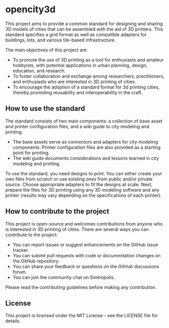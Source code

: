 # opencity3d

This project aims to provide a common standard for designing and sharing 3D models of cities that can be assembled with the aid of 3D printers. This standard specifies a grid format as well as compatible adapters for buildings, lots, and various tile-based infrastructure.

The main objectives of this project are:

- To promote the use of 3D printing as a tool for enthusiasts and amateur hobbyists, with potential applications in urban planning, design, education, and research.
- To foster collaboration and exchange among researchers, practitioners, and enthusiasts who are interested in 3D printing of cities.
- To encourage the adoption of a standard format for 3d printing cities, thereby promoting reusability and interoperability in the craft.

## How to use the standard

The standard consists of two main components: a collection of base asset and printer configuration files, and a wiki guide to city modeling and printing.

- The base assets serve as connectors and adapters for city modeling components. Printer configuration files are also provided as a starting point for printing.
- The wiki guide documents considerations and lessons learned in city modeling and printing.

To use the standard, you need designs to print. You can either create your own files from scratch or use existing ones from public and/or private source. Choose appropriate adapters to fit the designs at scale. Next, prepare the files for 3D printing using any 3D modeling software and any printer (results may vary depending on the specifications of each printer).

## How to contribute to the project

This project is open-source and welcomes contributions from anyone who is interested in 3D printing of cities. There are several ways you can contribute to the project:

- You can report issues or suggest enhancements on the GitHub issue tracker.
- You can submit pull requests with code or documentation changes on the GitHub repository.
- You can share your feedback or questions on the GitHub discussions forum.
- You can join the community chat on Simtropolis.

Please read the contributing guidelines before making any contribution.

## License

This project is licensed under the MIT License - see the LICENSE file for details.
